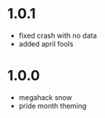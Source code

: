 # 1.0.1
- fixed crash with no data
- added april fools
# 1.0.0
- megahack snow
- pride month theming
